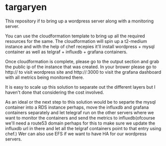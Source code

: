 # targaryen

This repository if to bring up a wordpress server along with a monitoring server.

You can use the cloudformation template to bring up all the required resources for the same. The cloudformation will spin up a t2-medium instance and with the help of chef recepies it'll install wordpress + mysql container as well as telgraf + influxdb + grafana containers.

Once cloudformation is complete, please go to the output section and grab the public ip of the instance that was created. In your brower please go to http://<public-ip> to visit wordpress site and http://<public-ip>:3000 to visit the grafana dashboard with all metrics being monitored there. 

It is easy to scale up this solution to separate out the different layers but I haven't done that considering the cost involved.

As an ideal or the next step to this solution would be to separte the mysql container into a RDS instance perhaps, move the influxdb and grafana containers separately and let telegraf run on the other servers where we want to monitor the containers and send the metrics to influxdb(ofcourse we'll need a route53 domain perhaps for this to make sure we update the influxdb url in there and let all the telgraf containers point to that entry using chef.) Wer can also use EFS if we want to have HA for our wordpress servers.
